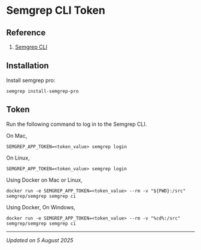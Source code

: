# Semgrep CLI Token

## Reference

1. [Semgrep CLI](https://semgrep.dev/onboarding/scan)

## Installation

Install semgrep pro:
```
semgrep install-semgrep-pro
```

## Token

Run the following command to log in to the Semgrep CLI.

On Mac,
```
SEMGREP_APP_TOKEN=<token_value> semgrep login
```

On Linux,
```
SEMGREP_APP_TOKEN=<token_value> semgrep login
```

Using Docker on Mac or Linux,
```
docker run -e SEMGREP_APP_TOKEN=<token_value> --rm -v "${PWD}:/src" semgrep/semgrep semgrep ci
```

Using Docker, On Windows,
```
docker run -e SEMGREP_APP_TOKEN=<token_value> --rm -v "%cd%:/src" semgrep/semgrep semgrep ci
```

***
*Updated on 5 August 2025*
